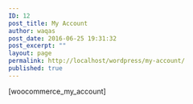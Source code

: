 ```yaml
---
ID: 12
post_title: My Account
author: waqas
post_date: 2016-06-25 19:31:32
post_excerpt: ""
layout: page
permalink: http://localhost/wordpress/my-account/
published: true
---
```

[woocommerce_my_account]